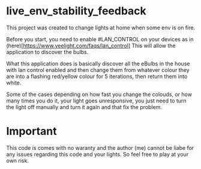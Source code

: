# live_env_stability_feedback
This project was created to change lights at home when some env is on fire. 

Before you start, you need to enable #LAN_CONTROL on your devices as in (here)[https://www.yeelight.com/faqs/lan_control] This will allow the application to discover the bulbs. 

What this application does is basically discover all the eBulbs in the house with lan control enabled and then change them from whatever colour they are into a flashing red/yellow colour for 5 iterations, then return them into white. 

Some of the cases depending on how fast you change the colouds, or how many times you do it, your light goes unresponsive, you just need to turn the light off manually and turn it again and that fix the problem.

# Important
This code is comes with no waranty and the author (me) cannot be liabe for any issues regarding this code and your lights. So feel free to play at your own risk.